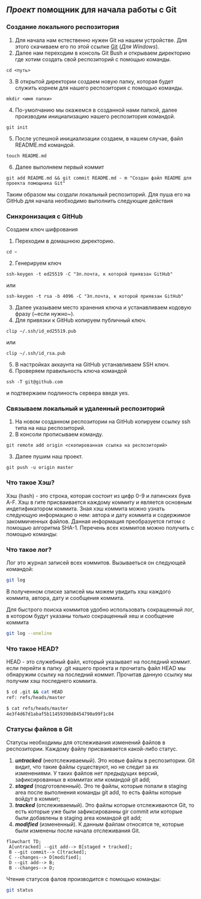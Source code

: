 ## *Проект* помощник для начала работы с Git

### Создание локального респозитория


1. Для начала нам естественно нужен Git на нашем устройстве. Для этого скачиваем его по этой ссылке [Git](https://git-scm.com/download/win) (_Для Windows_).
2. Далее нам переходим в консоль Git Bush и открываем директорию где хотим создать свой респозиторий с помощью команды.
```
cd <путь>
```
3. В открытой директории создаем новую папку, которая будет служить корнем для нашего респозитория с помощью команды.
```
mkdir <имя папки>
```
4. По-умолчанию мы окажемся в созданной нами папкой, далее производим инициализацию нашего респозитория командой.
```
git init
```
5. После успешной инициализации создаем, в нашем случае, файл README.md командой.
```
touch README.md
```
6. Далее выполняем первый коммит
```
git add README.md && git commit README.md - m "Создан файл README для проекта помощника Git"
```


Таким образом мы создали локальный респозиторий. Для пуша его на GitHub для начала необходимо выполнить следующие действия


### Синхронизация с GitHub


Создаем ключ шифрования


1. Переходим в домашнюю директорию.
```
cd ~
```

2. Генерируем ключ
```
ssh-keygen -t ed25519 -C "Эл.почта, к которой приявзан GitHub"
```
или
```
ssh-keygen -t rsa -b 4096 -C "Эл.почта, к которой приявзан GitHub"
```
3. Далее указываем место хранения ключа и устанавливаем кодовую фразу (~если нужно~).
4. Для привязки к GitHub копируем публичный ключ.
```
clip ~/.ssh/id_ed25519.pub
```
или
```
clip ~/.ssh/id_rsa.pub
```
5. В настройках аккаунта на GitHub устанавливаем SSH ключ.
6. Проверяем правильность ключа командой
```
ssh -T git@github.com
```
и подтвержаем подлиность сервера введя yes.


### Связываем локальный и удаленный респозиторий


1. На новом созданном респозитории на GitHub копируем ссылку ssh типа на наш респозиторий.
2. В консоли прописываем команду.
```
git remote add origin <скопированная ссылка на респозиторий>
```
3. Далее пушим наш проект.
```
git push -u origin master
```


### Что такое Хэш?


Хэш (hash) - это строка, которая состоит из цифр 0-9 и латинских букв A-F. Хэш в гите присваивается каждому коммиту и является основным индетификатором коммита.
Зная хэш коммита можно узнать следующую информацию о нем: автора и дату коммита и содержимое закоммиченных файлов. Данная информация преобразуется гитом с помощью алгоритма SHA-1.
Перечень всех коммитов можно получить с помощью команды:


### Что такое лог?


Лог это журнал записей всех коммитов. Вызываеться он следующей командой:

```bash
git log
```


В полученном списке записей мы можем увидить хэш каждого коммита, автора, дату и сообщения коммита.


Для быстрого поиска коммитов удобно использовать сокращенный лог, в котором будут указаны только сокращенный хеш и сообщение коммита


```bash
git log --oneline
```


### Что такое HEAD?


HEAD - это служебный файл, который указывает на последний коммит.
если перейти в папку .git нашего проекта и прочитать файл HEAD мы обнаружим ссылку на последний коммит. Прочитав данную ссылку мы получим хэш последнего коммита.



```bash
$ cd .git && cat HEAD
ref: refs/heads/master

$ cat refs/heads/master
4e3f4d67d1abaf5b11459390d8454790a99f1c84
```


### Статусы файлов в Git


Статусы необходимы для отслеживания изменений файлов в респозитории. Каждому файлу присваивается какой-либо статус. 

1. ***untracked*** (неотслеживаемый). Это новые файлы в респозитории. Git видит, что такие файлы существуют, но не следит за их изменениями. У таких файлов нет предыдущих версий, зафиксированных в коммитах или командой git add;
2. ***staged*** (подготовленный). Это те файлы, которые попали в staging area после выполнения команды git add, то есть файлы которые войдут в коммит;
3. ***tracked*** (отслеживаемый). Это файлы которые отслеживаются Git, то есть которые уже были зафиксированны gir commit или которые были добавлены в staging area командой git add;
4. ***modified*** (измененный). К данным файлам относятся те, которые были изменены после начала отслеживания Git.



```mermaid
flowchart TD;
 A[untracked] --git add--> B[staged + tracked];
 B --git commit--> C[tracked];
 C --changes--> D[modified];
 D --git add--> B;
 B --changes--> D;

```


Чтение статусов фалов производится с помощью команды:


```bash
git status
```



